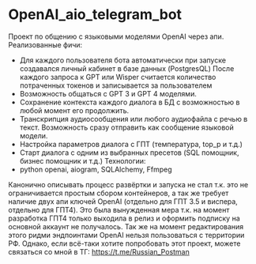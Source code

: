 # OpenAI_aio_telegram_bot

Проект по общению с языковыми моделями OpenAI через апи. Реализованные фичи:
- Для каждого пользователя бота автоматически при запуске создавался личный кабинет в базе данных (PostgresQL) После каждого запроса к GPT или Wisper считается количество потраченных токенов и записывается за пользователем
- Возможность общаться с GPT 3 и GPT 4 моделями.
- Сохранение контекста каждого диалога в БД с возможностью в любой момент его продолжить.
- Транскрипция аудиосообщения или любого аудиофайла с речью в текст. Возможность сразу отправить как сообщение языковой модели.
- Настройка параметров диалога с ГПТ (температура, top_p и т.д.)
- Старт диалога с одним из выбранных пресетов (SQL помощник, бизнес помощник и т.д.)
Технологии:
- python openai, aiogram, SQLAlchemy, Ffmpeg

Канонично описывать процесс развёртки и запуска не стал т.к. это не ограничивается простым сбором контейнеров, а так же требует наличие двух апи ключей OpenAI (отдельно для ГПТ 3.5 и виспера, отдельно для ГПТ4). Это была вынужденная мера т.к. на момент разработка ГПТ4 только выходила в релиз и оформить подписку на основной аккаунт не получалось. Так же на момент редактирования этого ридми эндпоинтами OpenAI нельзя пользоваться с территории РФ.
Однако, если всё-таки хотите попробовать этот проект, можете связаться со мной в ТГ:
https://t.me/Russian_Postman
